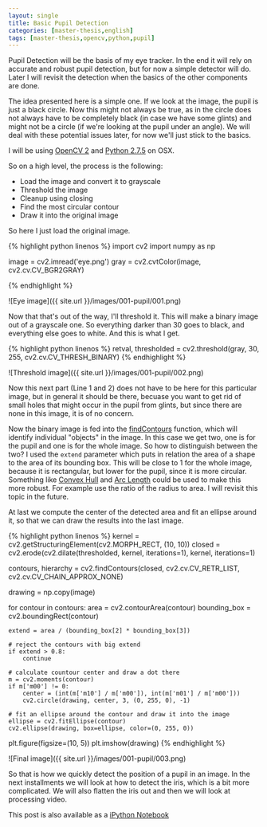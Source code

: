 ```yaml
---
layout: single
title: Basic Pupil Detection
categories: [master-thesis,english]
tags: [master-thesis,opencv,python,pupil]
---
```


Pupil Detection will be the basis of my eye tracker. In the end it will rely on accurate and robust
pupil detection, but for now a simple detector will do. Later I will revisit the detection when the
basics of the other components are done.

The idea presented here is a simple one. If we look at the image, the pupil is just a black circle.
Now this might not always be true, as in the circle does not always have to be completely black (in
case we have some glints) and might not be a circle (if we're looking at the pupil under an angle).
We will deal with these potential issues later, for now we'll just stick to the basics.

I will be using [OpenCV 2](http://opencv.org/) and [Python 2.7.5](http://www.python.org/) on OSX.

So on a high level, the process is the following:
* Load the image and convert it to grayscale
* Threshold the image
* Cleanup using closing
* Find the most circular contour
* Draw it into the original image

So here I just load the original image.

{% highlight python linenos %}
import cv2
import numpy as np

image = cv2.imread('eye.png')
gray = cv2.cvtColor(image, cv2.cv.CV_BGR2GRAY)

{% endhighlight %}

![Eye image]({{ site.url }}/images/001-pupil/001.png)

Now that that's out of the way, I'll threshold it. This will make a binary image out of a grayscale
one. So everything darker than 30 goes to black, and everything else goes to white. And this is what
I get.

{% highlight python linenos %}
retval, thresholded = cv2.threshold(gray, 30, 255, cv2.cv.CV_THRESH_BINARY)
{% endhighlight %}

![Threshold image]({{ site.url }}/images/001-pupil/002.png)

Now this next part (Line 1 and 2) does not have to be here for this particular image, but in general
it should be there, becuase you want to get rid of small holes that might occur in the pupil from glints,
but since there are none in this image, it is of no concern.

Now the binary image is fed into the 
[findContours](http://docs.opencv.org/modules/imgproc/doc/structural_analysis_and_shape_descriptors.html?#findcontours) 
function, which will identify individual "objects"
in the image. In this case we get two, one is for the pupil and one is for the whole image. So how to
distinguish between the two? I used the `extend` parameter which puts in relation the area of a shape
to the area of its bounding box. This will be close to 1 for the whole image, because it is rectangular,
but lower for the pupil, since it is more circular. Something like 
[Convex Hull](http://docs.opencv.org/modules/imgproc/doc/structural_analysis_and_shape_descriptors.html?#convexhull) and 
[Arc Length](http://docs.opencv.org/modules/imgproc/doc/structural_analysis_and_shape_descriptors.html?#arclength)
could be used to make this more robust. For example use the ratio of the radius to area. I will
revisit this topic in the future.

At last we compute the center of the detected area and fit an ellipse around it, so that we can
draw the results into the last image.

{% highlight python linenos %}
kernel = cv2.getStructuringElement(cv2.MORPH_RECT, (10, 10))
closed = cv2.erode(cv2.dilate(thresholded, kernel, iterations=1), kernel, iterations=1)

contours, hierarchy = cv2.findContours(closed, cv2.cv.CV_RETR_LIST, cv2.cv.CV_CHAIN_APPROX_NONE)

drawing = np.copy(image)

for contour in contours:
    area = cv2.contourArea(contour)
    bounding_box = cv2.boundingRect(contour)
    
    extend = area / (bounding_box[2] * bounding_box[3])
    
    # reject the contours with big extend
    if extend > 0.8:
        continue
    
    # calculate countour center and draw a dot there
    m = cv2.moments(contour)
    if m['m00'] != 0:
        center = (int(m['m10'] / m['m00']), int(m['m01'] / m['m00']))
        cv2.circle(drawing, center, 3, (0, 255, 0), -1)
    
    # fit an ellipse around the contour and draw it into the image
    ellipse = cv2.fitEllipse(contour)
    cv2.ellipse(drawing, box=ellipse, color=(0, 255, 0))

plt.figure(figsize=(10, 5))
plt.imshow(drawing)
{% endhighlight %}

![Final image]({{ site.url }}/images/001-pupil/003.png)

So that is how we quickly detect the position of a pupil in an image. In the next installments
we will look at how to detect the iris, which is a bit more complicated. We will also flatten 
the iris out and then we will look at processing video.

This post is also available as a [iPython Notebook](http://nbviewer.ipython.org/gist/mirosval/8752402)
